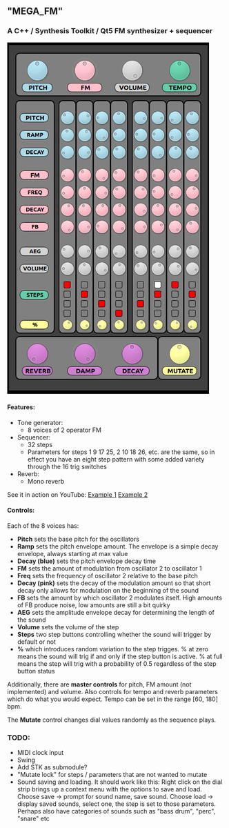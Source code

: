 ## "MEGA_FM"

### A C++ / Synthesis Toolkit / Qt5 FM synthesizer + sequencer

![Image of program running](./images/mega_fm.jpg)

#### Features:
- Tone generator:
  - 8 voices of 2 operator FM
- Sequencer:
  - 32 steps
  - Parameters for steps 1 9 17 25, 2 10 18 26, etc. are the same, so in effect you have an eight step pattern with some added variety through the 16 trig switches
- Reverb:
  - Mono reverb

See it in action on YouTube: [Example 1](https://youtu.be/nPyFqWjyMAo ) [Example 2](https://youtu.be/j0YUTtWCITk)

#### Controls:

Each of the 8 voices has:
- **Pitch** sets the base pitch for the oscillators
- **Ramp** sets the pitch envelope amount. The envelope is a simple decay envelope, always starting at max value
- **Decay (blue)** sets the pitch envelope decay time
- **FM** sets the amount of modulation from oscillator 2 to oscillator 1
- **Freq** sets the frequency of oscillator 2 relative to the base pitch
- **Decay (pink)** sets the decay of the modulation amount so that short decay only allows for modulation on the beginning of the sound
- **FB** sets the amount by which oscillator 2 modulates itself. High amounts of FB produce noise, low amounts are still a bit quirky
- **AEG** sets the amplitude envelope decay for determining the length of the sound
- **Volume** sets the volume of the step
- **Steps** two step buttons controlling whether the sound will trigger by default or not
- **%** which introduces random variation to the step trigges. % at zero means the sound will trig if and only if the step button is active. % at full means the step will trig with a probability of 0.5 regardless of the step button status

Additionally, there are **master controls** for pitch, FM amount (not implemented) and volume. Also controls for tempo and reverb parameters which do what you would expect. Tempo can be set in the range [60, 180] bpm.

The **Mutate** control changes dial values randomly as the sequence plays.

### TODO:
- MIDI clock input
- Swing
- Add STK as submodule?
- "Mutate lock" for steps / parameters that are not wanted to mutate
- Sound saving and loading. It should work like this: Right click on the dial strip brings up a context menu with the options to save and load. Choose save -> prompt for sound name, save sound. Choose load -> display saved sounds, select one, the step is set to those parameters. Perhaps also have categories of sounds such as "bass drum", "perc", "snare" etc
